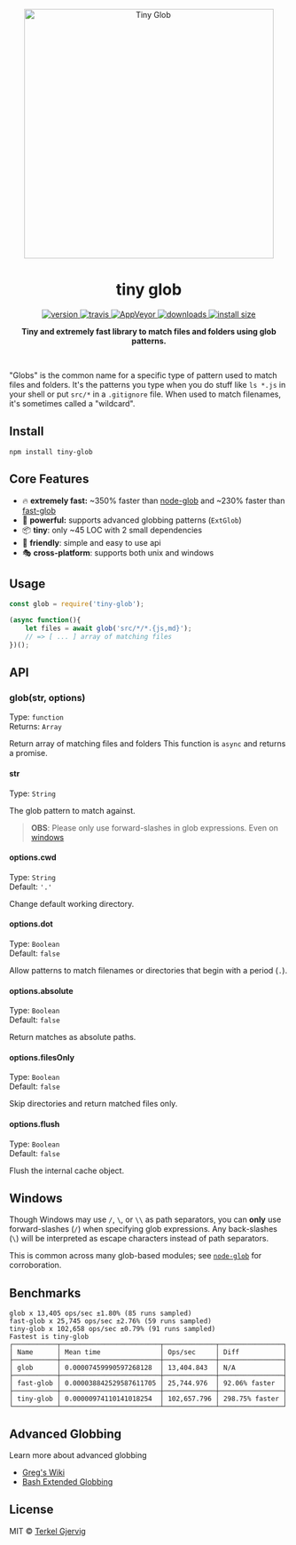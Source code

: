 <p align="center">
  <img src="https://github.com/terkelg/tiny-glob/raw/master/tiny-glob.png" alt="Tiny Glob" width="450" />
</p>

<h1 align="center">tiny glob</h1>

<p align="center">
  <a href="https://npmjs.org/package/tiny-glob">
    <img src="https://img.shields.io/npm/v/tiny-glob.svg" alt="version" />
  </a>
  <a href="https://travis-ci.org/terkelg/tiny-glob">
    <img src="https://img.shields.io/travis/terkelg/tiny-glob.svg" alt="travis" />
  </a>
  <a href="https://ci.appveyor.com/project/terkelg/tiny-glob/branch/master">
    <img src="https://ci.appveyor.com/api/projects/status/qe8sm2c7mwm0hxud/branch/master?svg=true" alt="AppVeyor"/>
  </a>
  <a href="https://npmjs.org/package/tiny-glob">
    <img src="https://img.shields.io/npm/dm/tiny-glob.svg" alt="downloads" />
  </a>
  <a href="https://packagephobia.now.sh/result?p=tiny-glob">
    <img src="https://packagephobia.now.sh/badge?p=tiny-glob" alt="install size" />
  </a>
</p>

<p align="center"><b>Tiny and extremely fast library to match files and folders using glob patterns.</b></p>

<br />


"Globs" is the common name for a specific type of pattern used to match files and folders. It's the patterns you type when you do stuff like `ls *.js` in your shell or put `src/*` in a `.gitignore` file. When used to match filenames, it's sometimes called a "wildcard".


## Install

```
npm install tiny-glob
```


## Core Features

- 🔥 **extremely fast:** ~350% faster than [node-glob](https://github.com/isaacs/node-glob) and ~230% faster than [fast-glob](https://github.com/mrmlnc/fast-glob)
- 💪 **powerful:** supports advanced globbing patterns (`ExtGlob`)
- 📦 **tiny**: only ~45 LOC with 2 small dependencies
- 👫 **friendly**: simple and easy to use api
- 🎭 **cross-platform**: supports both unix and windows


## Usage

```js
const glob = require('tiny-glob');

(async function(){
    let files = await glob('src/*/*.{js,md}');
    // => [ ... ] array of matching files
})();
```


## API


### glob(str, options)

Type: `function`<br>
Returns: `Array`

Return array of matching files and folders
This function is `async` and returns a promise.

#### str

Type: `String`

The glob pattern to match against.
> **OBS**: Please only use forward-slashes in glob expressions. Even on [windows](#windows)

#### options.cwd

Type: `String`<br>
Default: `'.'`

Change default working directory.

#### options.dot

Type: `Boolean`<br>
Default: `false`

Allow patterns to match filenames or directories that begin with a period (`.`).

#### options.absolute

Type: `Boolean`<br>
Default: `false`

Return matches as absolute paths.

#### options.filesOnly

Type: `Boolean`<br>
Default: `false`

Skip directories and return matched files only.

#### options.flush

Type: `Boolean`<br>
Default: `false`

Flush the internal cache object.


## Windows

Though Windows may use `/`, `\`, or `\\` as path separators, you can **only** use forward-slashes (`/`) when specifying glob expressions. Any back-slashes (`\`) will be interpreted as escape characters instead of path separators.

This is common across many glob-based modules; see [`node-glob`](https://github.com/isaacs/node-glob#windows) for corroboration.


## Benchmarks

```
glob x 13,405 ops/sec ±1.80% (85 runs sampled)
fast-glob x 25,745 ops/sec ±2.76% (59 runs sampled)
tiny-glob x 102,658 ops/sec ±0.79% (91 runs sampled)
Fastest is tiny-glob
┌───────────┬─────────────────────────┬─────────────┬────────────────┐
│ Name      │ Mean time               │ Ops/sec     │ Diff           │
├───────────┼─────────────────────────┼─────────────┼────────────────┤
│ glob      │ 0.00007459990597268128  │ 13,404.843  │ N/A            │
├───────────┼─────────────────────────┼─────────────┼────────────────┤
│ fast-glob │ 0.000038842529587611705 │ 25,744.976  │ 92.06% faster  │
├───────────┼─────────────────────────┼─────────────┼────────────────┤
│ tiny-glob │ 0.00000974110141018254  │ 102,657.796 │ 298.75% faster │
└───────────┴─────────────────────────┴─────────────┴────────────────┘
```

## Advanced Globbing

Learn more about advanced globbing

 - [Greg's Wiki](https://mywiki.wooledge.org/glob)
 - [Bash Extended Globbing](https://www.linuxjournal.com/content/bash-extended-globbing)


## License

MIT © [Terkel Gjervig](https://terkel.com)
